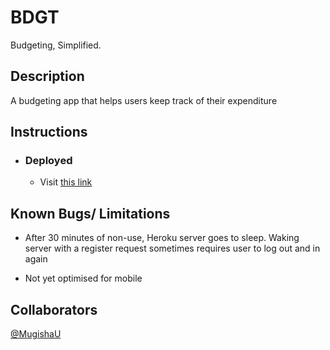 # BDGT

Budgeting, Simplified.

## Description

A budgeting app that helps users keep track of their expenditure

## Instructions

- ### Deployed
  - Visit [this link](https://bdgt.netlify.app/)

## Known Bugs/ Limitations

- After 30 minutes of non-use, Heroku server goes to sleep. Waking server with a register request sometimes requires user to log out and in again

- Not yet optimised for mobile

## Collaborators

[@MugishaU](https://github.com/MugishaU)
